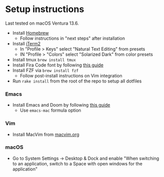 # Setup instructions

Last tested on macOS Ventura 13.6.

* Install [Homebrew](https://brew.sh/)
    * Follow instructions in "next steps" after installation
* Install [iTerm2](https://iterm2.com/)
    * In "Profile > Keys" select "Natural Text Editing" from presets
    * IN "Profile > "Colors" select "Solarized Dark" from color presets
* Install tmux `brew install tmux`
* Install Fira Code font by following [this guide](https://github.com/tonsky/FiraCode/wiki/Installing#macos)
* Install FZF via `brew install fzf`
    * Follow post-install instructions on Vim integration
* Run `rake install` from the root of the repo to setup all dotfiles

### Emacs

* Install Emacs and Doom by following [this guide](https://github.com/doomemacs/doomemacs/blob/master/docs/getting_started.org#on-macos)
    * Use `emacs-mac` formula option

### Vim

* Install MacVim from [macvim.org](https://macvim.org/)

### macOS

* Go to System Settings -> Desktop & Dock and enable "When switching to an
  application, switch to a Space with open windows for the application"
